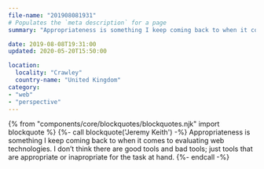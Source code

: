 ```yaml
---
file-name: "201908081931"
# Populates the `meta description` for a page
summary: "Appropriateness is something I keep coming back to when it comes to evaluating web technologies. I don’t think there are good tools and bad tools; just tools that are appropriate or inapropriate for the task at hand. — Jeremy Keith"

date: 2019-08-08T19:31:00
updated: 2020-05-20T15:50:00

location:
  locality: "Crawley"
  country-name: "United Kingdom"
category:
- "web"
- "perspective"
---
```


{% from "components/core/blockquotes/blockquotes.njk" import blockquote %}
{%- call blockquote('Jeremy Keith') -%}
  Appropriateness is something I keep coming back to when it comes to evaluating web technologies. I don’t think there are good tools and bad tools; just tools that are appropriate or inapropriate for the task at hand.
{%- endcall -%}
